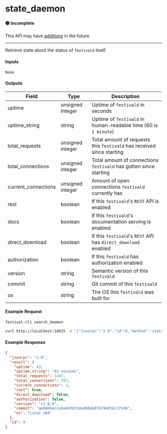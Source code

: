 # state_daemon

#### 🟡 Incomplete
This API may have [additions](/api-stability/marker.md) in the future.

---

Retrieve state about the status of `festivald` itself.

#### Inputs

`None`

#### Outputs

| Field               | Type             | Description |
|---------------------|------------------|-------------|
| uptime              | unsigned integer | Uptime of `festivald` in seconds
| uptime_string       | string           | Uptime of `festivald` in human-readable time (60 is `1 minute`)
| total_requests      | unsigned integer | Total amount of requests this `festivald` has received since starting
| total_connections   | unsigned integer | Total amount of connections `festivald` has gotten since starting
| current_connections | unsigned integer | Amount of open connections `festivald` currently has
| rest                | boolean          | If this `festivald`'s `REST` API is enabled
| docs                | boolean          | If this `festivald`'s documentation serving is enabled
| direct_download     | boolean          | If this `festivald`'s `REST` API has `direct_download` enabled
| authorization       | boolean          | If this `festivald` has authorization enabled
| version             | string           | Semantic version of this `festivald`
| commit              | string           | Git commit of this `festivald`
| os                  | string           | The OS this `festivald` was built for

#### Example Request
```bash
festival-cli search_daemon
```
```bash
curl http://localhost:18425 -d '{"jsonrpc":"2.0","id":0,"method":"state_daemon"}'
```

#### Example Response
```json
{
  "jsonrpc": "2.0",
  "result": {
    "uptime": 43,
    "uptime_string": "43 seconds",
    "total_requests": 1447,
    "total_connections": 297,
    "current_connections": 3,
    "rest": true,
    "direct_download": false,
    "authorization": false,
    "version": "v1.0.0",
    "commit": "ae086becca9a603b53ded80de870794858c272d0",
    "os": "Linux x64"
  },
  "id": 0
}
```
